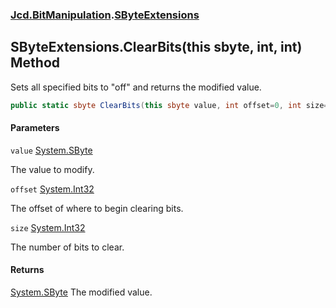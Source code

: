 ### [Jcd.BitManipulation](Jcd.BitManipulation.md 'Jcd.BitManipulation').[SByteExtensions](Jcd.BitManipulation.SByteExtensions.md 'Jcd.BitManipulation.SByteExtensions')

## SByteExtensions.ClearBits(this sbyte, int, int) Method

Sets all specified bits to "off" and returns the modified value.

```csharp
public static sbyte ClearBits(this sbyte value, int offset=0, int size=8);
```

#### Parameters

<a name='Jcd.BitManipulation.SByteExtensions.ClearBits(thissbyte,int,int).value'></a>

`value` [System.SByte](https://docs.microsoft.com/en-us/dotnet/api/System.SByte 'System.SByte')

The value to modify.

<a name='Jcd.BitManipulation.SByteExtensions.ClearBits(thissbyte,int,int).offset'></a>

`offset` [System.Int32](https://docs.microsoft.com/en-us/dotnet/api/System.Int32 'System.Int32')

The offset of where to begin clearing bits.

<a name='Jcd.BitManipulation.SByteExtensions.ClearBits(thissbyte,int,int).size'></a>

`size` [System.Int32](https://docs.microsoft.com/en-us/dotnet/api/System.Int32 'System.Int32')

The number of bits to clear.

#### Returns

[System.SByte](https://docs.microsoft.com/en-us/dotnet/api/System.SByte 'System.SByte')
The modified value.